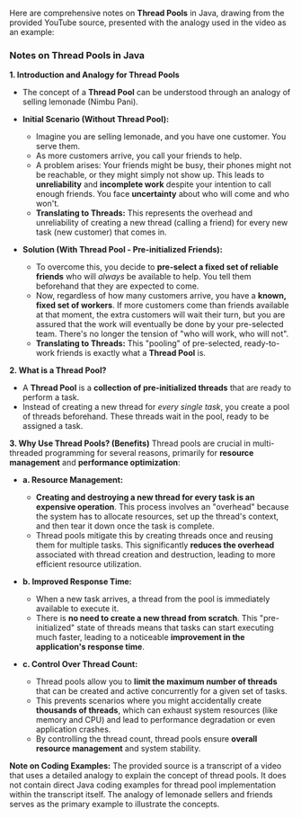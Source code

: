 Here are comprehensive notes on **Thread Pools** in Java, drawing from the provided YouTube source, presented with the analogy used in the video as an example:

### Notes on Thread Pools in Java

**1. Introduction and Analogy for Thread Pools**
*   The concept of a **Thread Pool** can be understood through an analogy of selling lemonade (Nimbu Pani).
*   **Initial Scenario (Without Thread Pool):**
    *   Imagine you are selling lemonade, and you have one customer. You serve them.
    *   As more customers arrive, you call your friends to help.
    *   A problem arises: Your friends might be busy, their phones might not be reachable, or they might simply not show up. This leads to **unreliability** and **incomplete work** despite your intention to call enough friends. You face **uncertainty** about who will come and who won't.
    *   **Translating to Threads:** This represents the overhead and unreliability of creating a new thread (calling a friend) for every new task (new customer) that comes in.

*   **Solution (With Thread Pool - Pre-initialized Friends):**
    *   To overcome this, you decide to **pre-select a fixed set of reliable friends** who will *always* be available to help. You tell them beforehand that they are expected to come.
    *   Now, regardless of how many customers arrive, you have a **known, fixed set of workers**. If more customers come than friends available at that moment, the extra customers will wait their turn, but you are assured that the work will eventually be done by your pre-selected team. There's no longer the tension of "who will work, who will not".
    *   **Translating to Threads:** This "pooling" of pre-selected, ready-to-work friends is exactly what a **Thread Pool** is.

**2. What is a Thread Pool?**
*   A **Thread Pool** is a **collection of pre-initialized threads** that are ready to perform a task.
*   Instead of creating a new thread for *every single task*, you create a pool of threads beforehand. These threads wait in the pool, ready to be assigned a task.

**3. Why Use Thread Pools? (Benefits)**
Thread pools are crucial in multi-threaded programming for several reasons, primarily for **resource management** and **performance optimization**:

*   **a. Resource Management:**
    *   **Creating and destroying a new thread for every task is an expensive operation**. This process involves an "overhead" because the system has to allocate resources, set up the thread's context, and then tear it down once the task is complete.
    *   Thread pools mitigate this by creating threads once and reusing them for multiple tasks. This significantly **reduces the overhead** associated with thread creation and destruction, leading to more efficient resource utilization.

*   **b. Improved Response Time:**
    *   When a new task arrives, a thread from the pool is immediately available to execute it.
    *   There is **no need to create a new thread from scratch**. This "pre-initialized" state of threads means that tasks can start executing much faster, leading to a noticeable **improvement in the application's response time**.

*   **c. Control Over Thread Count:**
    *   Thread pools allow you to **limit the maximum number of threads** that can be created and active concurrently for a given set of tasks.
    *   This prevents scenarios where you might accidentally create **thousands of threads**, which can exhaust system resources (like memory and CPU) and lead to performance degradation or even application crashes.
    *   By controlling the thread count, thread pools ensure **overall resource management** and system stability.

**Note on Coding Examples:**
The provided source is a transcript of a video that uses a detailed analogy to explain the concept of thread pools. It does not contain direct Java coding examples for thread pool implementation within the transcript itself. The analogy of lemonade sellers and friends serves as the primary example to illustrate the concepts.
